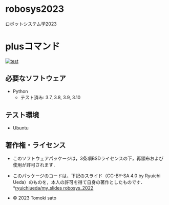 # robosys2023
ロボットシステム学2023

# plusコマンド
[![test](https://github.com/tomoki057/robosys2023/actions/workflows/test.yml/badge.svg)](https://github.com/tomoki057/robosys2023/actions/workflows/test.yml)

## 必要なソフトウェア
* Python
  * テスト済み: 3.7, 3.8, 3.9, 3.10

## テスト環境
* Ubuntu

## 著作権・ライセンス 
* このソフトウェアパッケージは，3条項BSDライセンスの下，再頒布および使用が許可されます．

* このパッケージのコードは，下記のスライド（CC-BY-SA 4.0 by Ryuichi Ueda）のものを，本人の許可を得て自身の著作としたものです．
    *[ryuichiueda/my_slides robosys_2022](https://github.com/ryuichiueda/my_slides/tree/master/robosys_2022)
* © 2023 Tomoki sato
